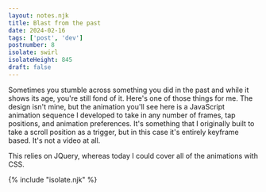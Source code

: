 ```yaml
---
layout: notes.njk
title: Blast from the past
date: 2024-02-16
tags: ['post', 'dev']
postnumber: 8
isolate: swirl
isolateHeight: 845
draft: false
---
```


Sometimes you stumble across something you did in the past and while it shows its age, you're still fond of it. Here's one of those things for me. The design isn't mine, but the animation you'll see here is a JavaScript animation sequence I developed to take in any number of frames, tap positions, and animation preferences. It's something that I originally built to take a scroll position as a trigger, but in this case it's entirely keyframe based. It's not a video at all.

This relies on JQuery, whereas today I could cover all of the animations with CSS.

{% include "isolate.njk" %}
